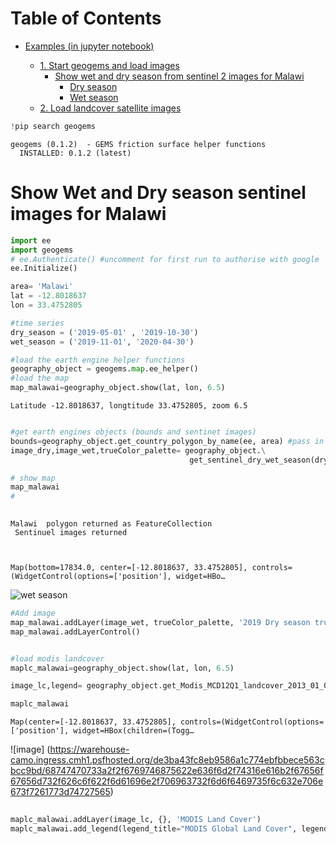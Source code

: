 
# Table of Contents
* [Examples (in jupyter notebook)](#Examples-%28run-in-jupyter-notebook%29)

	* [1. Start geogems and load images](#first-bullet)
        * [Show wet and dry season from sentinel 2 images for Malawi](#firstb-bullet)
            * [Dry season](#Dry-season)
            * [Wet season](#Wet--season)
	* [2. Load landcover satellite images](#second-bullet)



```python
!pip search geogems
```

    geogems (0.1.2)  - GEMS friction surface helper functions
      INSTALLED: 0.1.2 (latest)


# Show Wet and Dry season sentinel images for Malawi


```python
import ee
import geogems  
# ee.Authenticate() #uncomment for first run to authorise with google 
ee.Initialize()

area= 'Malawi'
lat = -12.8018637
lon = 33.4752805

#time series 
dry_season = ('2019-05-01' , '2019-10-30') 
wet_season = ('2019-11-01', '2020-04-30')

#load the earth engine helper functions
geography_object = geogems.map.ee_helper()
#load the map 
map_malawai=geography_object.show(lat, lon, 6.5)

```

    Latitude -12.8018637, longtitude 33.4752805, zoom 6.5



```python

#get earth engines objects (bounds and sentinet images)
bounds=geography_object.get_country_polygon_by_name(ee, area) #pass in country name
image_dry,image_wet,trueColor_palette= geography_object.\
                                        get_sentinel_dry_wet_season(dry_season,wet_season ,ee,bounds)

# show map 
map_malawai
# 
 
```

    Malawi  polygon returned as FeatureCollection
     Sentinuel images returned



    Map(bottom=17834.0, center=[-12.8018637, 33.4752805], controls=(WidgetControl(options=['position'], widget=HBo…

![wet season](https://warehouse-camo.ingress.cmh1.psfhosted.org/afe8c02839ece956d3fe507fb45017b8d865841e/68747470733a2f2f6769746875622e636f6d2f74316e616b2f67656f67656d732f626c6f622f6d61696e2f706963732f73656e74696e656c5f7765745f736561736f6e2e706e673f7261773d74727565)

```python
#Add image
map_malawai.addLayer(image_wet, trueColor_palette, '2019 Dry season true color');
map_malawai.addLayerControl()  
```


```python

#load modis landcover
maplc_malawai=geography_object.show(lat, lon, 6.5)

image_lc,legend= geography_object.get_Modis_MCD12Q1_landcover_2013_01_01(ee,bounds)


```

```python
maplc_malawai
```

    Map(center=[-12.8018637, 33.4752805], controls=(WidgetControl(options=['position'], widget=HBox(children=(Togg…


![image]
(https://warehouse-camo.ingress.cmh1.psfhosted.org/de3ba43fc8eb9586a1c774ebfbbece563cbcc9bd/68747470733a2f2f6769746875622e636f6d2f74316e616b2f67656f67656d732f626c6f622f6d61696e2f706963732f6d6f6469735f6c632e706e673f7261773d74727565)

```python
 
maplc_malawai.addLayer(image_lc, {}, 'MODIS Land Cover')
maplc_malawai.add_legend(legend_title="MODIS Global Land Cover", legend_dict=legend)
 
```
